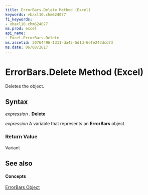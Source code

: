 ```yaml
---
title: ErrorBars.Delete Method (Excel)
keywords: vbaxl10.chm624077
f1_keywords:
- vbaxl10.chm624077
ms.prod: excel
api_name:
- Excel.ErrorBars.Delete
ms.assetid: 30764496-1311-da45-5d1d-6efe243dcd73
ms.date: 06/08/2017
---
```



# ErrorBars.Delete Method (Excel)

Deletes the object.


## Syntax

 _expression_ . **Delete**

 _expression_ A variable that represents an **ErrorBars** object.


### Return Value

Variant


## See also


#### Concepts


[ErrorBars Object](Excel.ErrorBars(objec).md)

